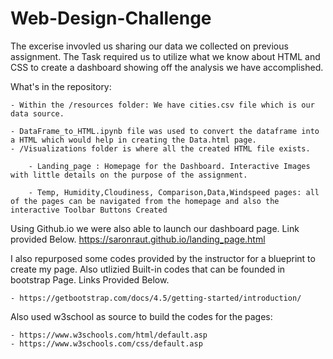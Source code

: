 # Web-Design-Challenge

The excerise invovled us sharing our data we collected on previous assignment. The Task required us to utilize what we know about HTML and CSS to create a dashboard showing off the analysis we have accomplished. 

What's in the repository:

    - Within the /resources folder: We have cities.csv file which is our data source.

    - DataFrame_to_HTML.ipynb file was used to convert the dataframe into a HTML which would help in creating the Data.html page. 
    - /Visualizations folder is where all the created HTML file exists.

        - Landing_page : Homepage for the Dashboard. Interactive Images with little details on the purpose of the assignment.

        - Temp, Humidity,Cloudiness, Comparison,Data,Windspeed pages: all of the pages can be navigated from the homepage and also the interactive Toolbar Buttons Created



Using Github.io we were also able to launch our dashboard page. Link provided Below. 
https://saronraut.github.io/landing_page.html


I also repurposed some codes provided by the instructor for a blueprint to create my page. 
Also utlizied Built-in codes that can be founded in bootstrap Page. Links Provided Below.

    - https://getbootstrap.com/docs/4.5/getting-started/introduction/


Also used w3school as source to build the codes for the pages:

    - https://www.w3schools.com/html/default.asp
    - https://www.w3schools.com/css/default.asp

